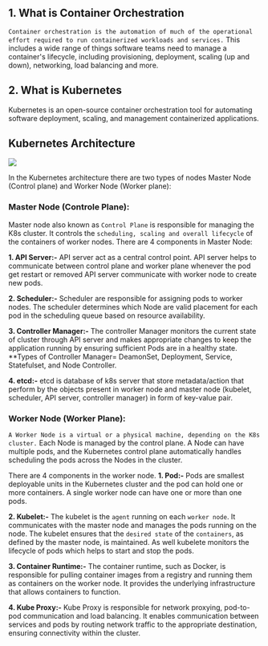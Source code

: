 ## 1. What is Container Orchestration
`Container orchestration is the automation of much of the operational effort required to run containerized workloads and services.` This includes a wide range of things software teams need to manage a container's lifecycle, including provisioning, deployment, scaling (up and down), networking, load balancing and more.

## 2. What is Kubernetes
Kubernetes is an open-source container orchestration tool for automating software deployment, scaling, and management containerized applications.

## Kubernetes Architecture
<img src="https://miro.medium.com/v2/resize:fit:828/format:webp/0*fOP7i8w794bWvUuM.png">

In the Kubernetes architecture there are two types of nodes Master Node (Control plane) and Worker Node (Worker plane):

### Master Node (Controle Plane):
Master node also known as `Control Plane` is responsible for managing the K8s cluster. It controls the `scheduling, scaling and overall lifecycle` of the containers of worker nodes. There are 4 components in Master Node:

__1. API Server:-__ API server act as a central control point. API server helps to communicate between control plane and worker plane whenever the pod get restart or removed API server communicate with worker node to create new pods.

__2. Scheduler:-__ Scheduler are responsible for assigning pods to worker nodes. The scheduler determines which Node are valid placement for each pod in the scheduling queue based on resource availability.

__3. Controller Manager:-__ The controller Manager monitors the current state of cluster through API server and makes appropriate changes to keep the application running by ensuring sufficient Pods are in a healthy state.
**Types of Controller Manager= DeamonSet, Deployment, Service, Statefulset, and Node Controller.

__4. etcd:-__ etcd is database of k8s server that store metadata/action that perform by the objects present in worker node and master node (kubelet, scheduler, API server, controller manager) in form of key-value pair.


### Worker Node (Worker Plane):
`A Worker Node is a virtual or a physical machine, depending on the K8s cluster.` Each Node is managed by the control plane. A Node can have multiple pods, and the Kubernetes control plane automatically handles scheduling the pods across the Nodes in the cluster.

There are 4 components in the worker node.
__1. Pod:-__ Pods are smallest deployable units in the Kubernetes cluster and the pod can hold one or more containers. A single worker node can have one or more than one pods.

__2. Kubelet:-__ The kubelet is the `agent` running on each `worker node`. It communicates with the master node and manages the pods running on the node. The kubelet ensures that the `desired state` of the `containers`, as defined by the master node, is maintained. As well kubelete monitors the lifecycle of pods which helps to start and stop the pods.

__3. Container Runtime:-__ The container runtime, such as Docker, is responsible for pulling container images from a registry and running them as containers on the worker node. It provides the underlying infrastructure that allows containers to function.

__4. Kube Proxy:-__ Kube Proxy is responsible for network proxying, pod-to-pod communication and load balancing. It enables communication between services and pods by routing network traffic to the appropriate destination, ensuring connectivity within the cluster.

